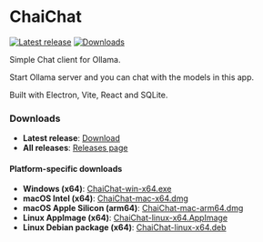 # ChaiChat

[![Latest release](https://img.shields.io/github/v/release/sanjayvs1/ChaiChat?sort=semver)](https://github.com/sanjayvs1/ChaiChat/releases/latest)
[![Downloads](https://img.shields.io/github/downloads/sanjayvs1/ChaiChat/total)](https://github.com/sanjayvs1/ChaiChat/releases)

Simple Chat client for Ollama.

Start Ollama server and you can chat with the models in this app.

Built with Electron, Vite, React and SQLite.

### Downloads

- **Latest release**: [Download](https://github.com/sanjayvs1/ChaiChat/releases/latest)
- **All releases**: [Releases page](https://github.com/sanjayvs1/ChaiChat/releases)

#### Platform-specific downloads

- **Windows (x64)**: [ChaiChat-win-x64.exe](https://github.com/sanjayvs1/ChaiChat/releases/latest/download/ChaiChat-win-x64.exe)
- **macOS Intel (x64)**: [ChaiChat-mac-x64.dmg](https://github.com/sanjayvs1/ChaiChat/releases/latest/download/ChaiChat-mac-x64.dmg)
- **macOS Apple Silicon (arm64)**: [ChaiChat-mac-arm64.dmg](https://github.com/sanjayvs1/ChaiChat/releases/latest/download/ChaiChat-mac-arm64.dmg)
- **Linux AppImage (x64)**: [ChaiChat-linux-x64.AppImage](https://github.com/sanjayvs1/ChaiChat/releases/latest/download/ChaiChat-linux-x64.AppImage)
- **Linux Debian package (x64)**: [ChaiChat-linux-x64.deb](https://github.com/sanjayvs1/ChaiChat/releases/latest/download/ChaiChat-linux-x64.deb)